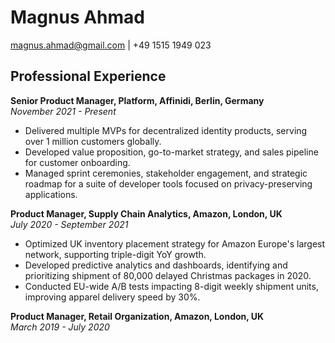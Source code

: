 # Magnus Ahmad

magnus.ahmad@gmail.com | +49 1515 1949 023

## Professional Experience

**Senior Product Manager, Platform, Affinidi, Berlin, Germany**  
*November 2021 - Present*
- Delivered multiple MVPs for decentralized identity products, serving over 1 million customers globally.
- Developed value proposition, go-to-market strategy, and sales pipeline for customer onboarding.
- Managed sprint ceremonies, stakeholder engagement, and strategic roadmap for a suite of developer tools focused on privacy-preserving applications.

**Product Manager, Supply Chain Analytics, Amazon, London, UK**  
*July 2020 - September 2021*
- Optimized UK inventory placement strategy for Amazon Europe's largest network, supporting triple-digit YoY growth.
- Developed predictive analytics and dashboards, identifying and prioritizing shipment of 80,000 delayed Christmas packages in 2020.
- Conducted EU-wide A/B tests impacting 8-digit weekly shipment units, improving apparel delivery speed by 30%.

**Product Manager, Retail Organization, Amazon, London, UK**  
*March 2019 - July 2020*
